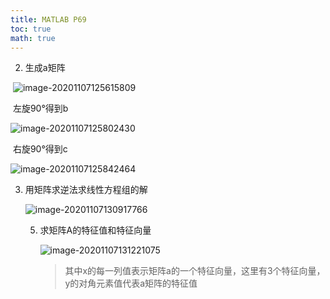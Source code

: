 ```yaml
---
title: MATLAB P69
toc: true
math: true
---
```

2. 生成a矩阵

 ![image-20201107125615809](https://tc.megumi.monster/images/2020/11/07/20201107125615.png)

​	左旋90°得到b

![image-20201107125802430](https://tc.megumi.monster/images/2020/11/07/20201107125802.png)

​	右旋90°得到c

![image-20201107125842464](https://tc.megumi.monster/images/2020/11/07/20201107125842.png)

3. 用矩阵求逆法求线性方程组的解

   ![image-20201107130917766](https://tc.megumi.monster/images/2020/11/07/20201107130917.png)

   5. 求矩阵A的特征值和特征向量

      ![image-20201107131221075](https://tc.megumi.monster/images/2020/11/07/20201107131221.png)

      > 其中x的每一列值表示矩阵a的一个特征向量，这里有3个特征向量，y的对角元素值代表a矩阵的特征值

      